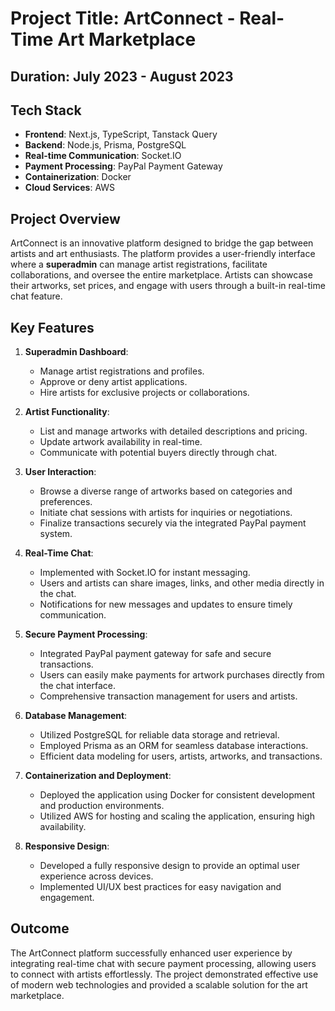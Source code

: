 # Project Title: ArtConnect - Real-Time Art Marketplace

## Duration: July 2023 - August 2023

## Tech Stack
- **Frontend**: Next.js, TypeScript, Tanstack Query
- **Backend**: Node.js, Prisma, PostgreSQL
- **Real-time Communication**: Socket.IO
- **Payment Processing**: PayPal Payment Gateway
- **Containerization**: Docker
- **Cloud Services**: AWS

## Project Overview
ArtConnect is an innovative platform designed to bridge the gap between artists and art enthusiasts. The platform provides a user-friendly interface where a **superadmin** can manage artist registrations, facilitate collaborations, and oversee the entire marketplace. Artists can showcase their artworks, set prices, and engage with users through a built-in real-time chat feature.

## Key Features
1. **Superadmin Dashboard**:
   - Manage artist registrations and profiles.
   - Approve or deny artist applications.
   - Hire artists for exclusive projects or collaborations.

2. **Artist Functionality**:
   - List and manage artworks with detailed descriptions and pricing.
   - Update artwork availability in real-time.
   - Communicate with potential buyers directly through chat.

3. **User Interaction**:
   - Browse a diverse range of artworks based on categories and preferences.
   - Initiate chat sessions with artists for inquiries or negotiations.
   - Finalize transactions securely via the integrated PayPal payment system.

4. **Real-Time Chat**:
   - Implemented with Socket.IO for instant messaging.
   - Users and artists can share images, links, and other media directly in the chat.
   - Notifications for new messages and updates to ensure timely communication.

5. **Secure Payment Processing**:
   - Integrated PayPal payment gateway for safe and secure transactions.
   - Users can easily make payments for artwork purchases directly from the chat interface.
   - Comprehensive transaction management for users and artists.

6. **Database Management**:
   - Utilized PostgreSQL for reliable data storage and retrieval.
   - Employed Prisma as an ORM for seamless database interactions.
   - Efficient data modeling for users, artists, artworks, and transactions.

7. **Containerization and Deployment**:
   - Deployed the application using Docker for consistent development and production environments.
   - Utilized AWS for hosting and scaling the application, ensuring high availability.

8. **Responsive Design**:
   - Developed a fully responsive design to provide an optimal user experience across devices.
   - Implemented UI/UX best practices for easy navigation and engagement.

## Outcome
The ArtConnect platform successfully enhanced user experience by integrating real-time chat with secure payment processing, allowing users to connect with artists effortlessly. The project demonstrated effective use of modern web technologies and provided a scalable solution for the art marketplace.
